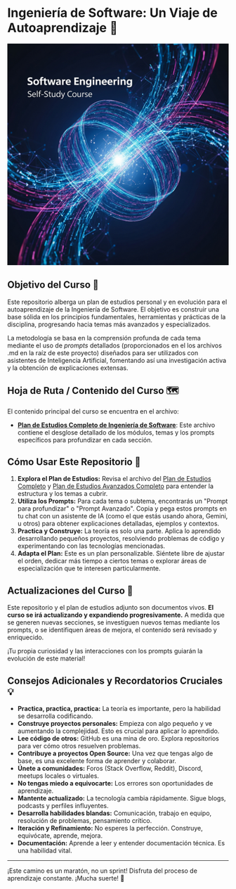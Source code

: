 # Ingeniería de Software: Un Viaje de Autoaprendizaje 🚀

![Ingeniería de Software](files/software-engineering.jpeg)




## Objetivo del Curso 🎯

Este repositorio alberga un plan de estudios personal y en evolución para el autoaprendizaje de la Ingeniería de Software. El objetivo es construir una base sólida en los principios fundamentales, herramientas y prácticas de la disciplina, progresando hacia temas más avanzados y especializados.

La metodología se basa en la comprensión profunda de cada tema mediante el uso de *prompts* detallados (proporcionados en el los archivos .md en la raíz de este proyecto) diseñados para ser utilizados con asistentes de Inteligencia Artificial, fomentando así una investigación activa y la obtención de explicaciones extensas.

## Hoja de Ruta / Contenido del Curso 🗺️

El contenido principal del curso se encuentra en el archivo:
* **[Plan de Estudios Completo de Ingeniería de Software](software-engineering-101.md)**: Este archivo contiene el desglose detallado de los módulos, temas y los prompts específicos para profundizar en cada sección.

## Cómo Usar Este Repositorio 🧐

1.  **Explora el Plan de Estudios:** Revisa el archivo del [Plan de Estudios Completo](software-engineering-101.md) y [Plan de Estudios Avanzados Completo](software-engineering-102.md) para entender la estructura y los temas a cubrir.
2.  **Utiliza los Prompts:** Para cada tema o subtema, encontrarás un "Prompt para profundizar" o "Prompt Avanzado". Copia y pega estos prompts en tu chat con un asistente de IA (como el que estás usando ahora, Gemini, u otros) para obtener explicaciones detalladas, ejemplos y contextos.
2.  **Practica y Construye:** La teoría es solo una parte. Aplica lo aprendido desarrollando pequeños proyectos, resolviendo problemas de código y experimentando con las tecnologías mencionadas.
4.  **Adapta el Plan:** Este es un plan personalizable. Siéntete libre de ajustar el orden, dedicar más tiempo a ciertos temas o explorar áreas de especialización que te interesen particularmente.

## Actualizaciones del Curso 🔄

Este repositorio y el plan de estudios adjunto son documentos vivos. **El curso se irá actualizando y expandiendo progresivamente.** A medida que se generen nuevas secciones, se investiguen nuevos temas mediante los prompts, o se identifiquen áreas de mejora, el contenido será revisado y enriquecido.

¡Tu propia curiosidad y las interacciones con los prompts guiarán la evolución de este material!

## Consejos Adicionales y Recordatorios Cruciales 💡

* **Practica, practica, practica:** La teoría es importante, pero la habilidad se desarrolla codificando.
* **Construye proyectos personales:** Empieza con algo pequeño y ve aumentando la complejidad. Esto es crucial para aplicar lo aprendido.
* **Lee código de otros:** GitHub es una mina de oro. Explora repositorios para ver cómo otros resuelven problemas.
* **Contribuye a proyectos Open Source:** Una vez que tengas algo de base, es una excelente forma de aprender y colaborar.
* **Únete a comunidades:** Foros (Stack Overflow, Reddit), Discord, meetups locales o virtuales.
* **No tengas miedo a equivocarte:** Los errores son oportunidades de aprendizaje.
* **Mantente actualizado:** La tecnología cambia rápidamente. Sigue blogs, podcasts y perfiles influyentes.
* **Desarrolla habilidades blandas:** Comunicación, trabajo en equipo, resolución de problemas, pensamiento crítico.
* **Iteración y Refinamiento:** No esperes la perfección. Construye, equivócate, aprende, mejora.
* **Documentación:** Aprende a leer y entender documentación técnica. Es una habilidad vital.

---

¡Este camino es un maratón, no un sprint! Disfruta del proceso de aprendizaje constante. ¡Mucha suerte! 💪